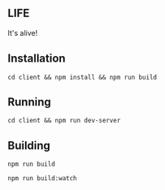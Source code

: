 ## LIFE
It's alive!

## Installation
`cd client && npm install && npm run build`

## Running
`cd client && npm run dev-server`

## Building
`npm run build`

`npm run build:watch`

